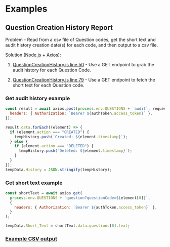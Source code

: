 # Examples

## Question Creation History Report

Problem - Read from a csv file of Question codes, get the short text and audit history creation date(s) for each code, and then output to a csv file.

Solution ([Node.js](https://nodejs.org/en) + [Axios](https://axios-http.com/)):

1. [QuestionCreationHistory.js line 50](https://github.com/mshuber1981/work-life/blob/main/present/QuestionCreationHistory.js#L50) - Use a GET endpoint to grab the audit history for each Question Code.

2. [QuestionCreationHistory.js line 79](https://github.com/mshuber1981/work-life/blob/main/present/QuestionCreationHistory.js#L79) - Use a GET endpoint to fetch the short text for each Question code.

### Get audit history example

```javascript linenums="1"
const result = await axios.post(process.env.QUESTIONS + `audit`, requestBody, {
  headers: { Authorization: `Bearer ${authToken.access_token}` },
});

result.data.forEach((element) => {
  if (element.action === "CREATED") {
    tempHistory.push(`Created: ${element.timestamp}`);
  } else {
    if (element.action === "DELETED") {
      tempHistory.push(`Deleted: ${element.timestamp}`);
    }
  }
});
tempData.History = JSON.stringify(tempHistory);
```

### Get short text example

```javascript linenums="1"
const shortText = await axios.get(
  process.env.QUESTIONS + `question?questionCode=${element[0]}`,
  {
    headers: { Authorization: `Bearer ${authToken.access_token}` },
  }
);

tempData.Short_Text = shortText.data.questions[0].text;
```

### [Example CSV output](https://github.com/mshuber1981/work-life/blob/main/present/Question_Creation_History.csv)

<!-- ## Name

Problem - ?

Solution ([Node.js](https://nodejs.org/en) + [Axios](https://axios-http.com/)):

1. [Some file some line](github) - Use some endpoint to do something

### Example usage

#### [Some file](github)

```javascript linenums="1"

```

#### Results

```json linenums="1"

```

[Example output files](github link) -->

<!-- ## Name

Problem - ?

Solution ([Node.js](https://nodejs.org/en) + [Axios](https://axios-http.com/)):

1. [Some file some line](github) - Use some endpoint to do something

### Example usage

#### [Some file](github)

```javascript linenums="1"

```

#### Results

```json linenums="1"

```

[Example output files](github link) -->
